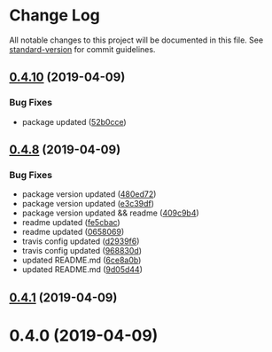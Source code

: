 # Change Log

All notable changes to this project will be documented in this file. See [standard-version](https://github.com/conventional-changelog/standard-version) for commit guidelines.

## [0.4.10](https://github.com/xergioalex/pinericosas/compare/v0.4.8...v0.4.10) (2019-04-09)


### Bug Fixes

* package updated ([52b0cce](https://github.com/xergioalex/pinericosas/commit/52b0cce))



## [0.4.8](https://github.com/xergioalex/pinericosas/compare/v0.4.1...v0.4.8) (2019-04-09)


### Bug Fixes

* package version updated ([480ed72](https://github.com/xergioalex/pinericosas/commit/480ed72))
* package version updated ([e3c39df](https://github.com/xergioalex/pinericosas/commit/e3c39df))
* package version updated && readme ([409c9b4](https://github.com/xergioalex/pinericosas/commit/409c9b4))
* readme updated ([fe5cbac](https://github.com/xergioalex/pinericosas/commit/fe5cbac))
* readme updated ([0658069](https://github.com/xergioalex/pinericosas/commit/0658069))
* travis config updated ([d2939f6](https://github.com/xergioalex/pinericosas/commit/d2939f6))
* travis config updated ([968830d](https://github.com/xergioalex/pinericosas/commit/968830d))
* updated README.md ([6ce8a0b](https://github.com/xergioalex/pinericosas/commit/6ce8a0b))
* updated README.md ([9d05d44](https://github.com/xergioalex/pinericosas/commit/9d05d44))



## [0.4.1](https://github.com/xergioalex/pinericosas/compare/v0.4.0...v0.4.1) (2019-04-09)



# 0.4.0 (2019-04-09)
